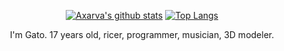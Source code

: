 <div align="center">

[![Axarva's github stats](https://github-readme-stats.vercel.app/api?username=GatoImorrivel&theme=cobalt&show_icons=true)](https://github.com/anuraghazra/github-readme-stats) [![Top Langs](https://github-readme-stats.vercel.app/api/top-langs/?username=GatoImorrivel&layout=compact&theme=cobalt)](https://github.com/anuraghazra/github-readme-stats)

 <p>
   I'm Gato. 17 years old, ricer, programmer, musician, 3D modeler.
 </p>
   
</div>
</body>

